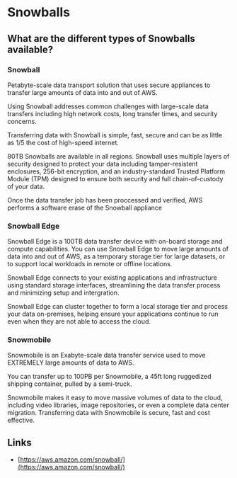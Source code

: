 # Snowballs

## What are the different types of Snowballs available?

### Snowball

Petabyte-scale data transport solution that uses secure appliances to transfer large amounts of data into and out of AWS.

Using Snowball addresses common challenges with large-scale data transfers including high network costs, long transfer times, and security concerns.

Transferring data with Snowball is simple, fast, secure and can be as little as 1/5 the cost of high-speed internet. 

80TB Snowballs are available in all regions. Snowball uses multiple layers of security designed to protect your data including tamper-resistent enclosures, 256-bit encryption, and an industry-standard Trusted Platform Module (TPM) designed to ensure both security and full chain-of-custody of your data.

Once the data transfer job has been proccessed and verified, AWS performs a software erase of the Snowball appliance

### Snowball Edge

Snowball Edge is a 100TB data transfer device with on-board storage and compute capabilities. You can use Snowball Edge to move large amounts of data into and out of AWS, as a temporary  storage tier for large datasets, or to support local workloads in remote or offline locations.

Snowball Edge connects to your existing applications and infrastructure using standard storage interfaces, streamlining the data transfer process and minimizing setup and intergration.

Snowball Edge can cluster together to form a local storage tier and process your data on-premises, helping ensure your applications continue to run even when they are not able to access the cloud.

### Snowmobile

Snowmobile is an Exabyte-scale data transfer service used to move EXTREMELY large amounts of data to AWS.

You can transfer up to 100PB per Snowmobile, a 45ft long ruggedized shipping container, pulled by a semi-truck.

Snowmobile makes it easy to move massive volumes of data to the cloud, including video libraries, image repositories, or even a complete data center migration. Transferring data with Snowmobile is secure, fast and cost effective.

## Links

- [https://aws.amazon.com/snowball/](https://aws.amazon.com/snowball/)
